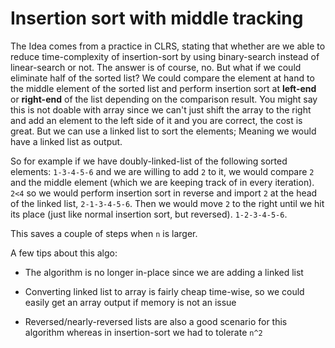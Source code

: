 # Insertion sort with middle tracking

The Idea comes from a practice in CLRS, stating that whether are we able to reduce time-complexity of insertion-sort by using binary-search instead of linear-search or not. The answer is of course, no.
But what if we could eliminate half of the sorted list? We could compare the element at hand to the middle element of the sorted list and perform insertion sort at **left-end** or **right-end** of the list depending on the comparison result. You might say this is not doable with array since we can't just shift the array to the right and add an element to the left side of it and you are correct, the cost is great. But we can use a linked list to sort the elements; Meaning we would have a linked list as output.

So for example if we have doubly-linked-list of the following sorted elements: `1-3-4-5-6` and we are willing to add `2` to it, we would compare `2` and the middle element (which we are keeping track of in every iteration). `2<4` so we would perform insertion sort in reverse and import `2` at the head of the linked list, `2-1-3-4-5-6`. Then we would move `2` to the right until we hit its place (just like normal insertion sort, but reversed). `1-2-3-4-5-6`.

This saves a couple of steps when `n` is larger.

A few tips about this algo:

- The algorithm is no longer in-place since we are adding a linked list

- Converting linked list to array is fairly cheap time-wise, so we could easily get an array output if memory is not an issue

- Reversed/nearly-reversed lists are also a good scenario for this algorithm whereas in insertion-sort we had to tolerate `n^2`
